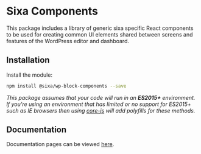 # Sixa Components

This package includes a library of generic sixa specific React components to be used for creating common UI elements shared between screens and features of the WordPress editor and dashboard.

## Installation

Install the module:

```bash
npm install @sixa/wp-block-components --save
```

_This package assumes that your code will run in an **ES2015+** environment. If you're using an environment that has limited or no support for ES2015+ such as IE browsers then using [core-js](https://github.com/zloirock/core-js) will add polyfills for these methods._

## Documentation

Documentation pages can be viewed [here](https://sixach.github.io/wp-block-components).
